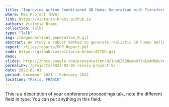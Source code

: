 ```yaml
---
title: "Improving Action Conditioned 3D Human Generation with Transformers: an application to gymnastics moves"
where: MSc Project (MVA)
link: https://victoria-brami.github.io
authors: Victoria Brami.
collection: talks
type: "Talk"
img: /images/action1_generation_0.gif
abstract: We study a robust method to generate realistic 3D human motions which relies on the training of a Variational Auto Encoder. We intent to improve the proposed model through the use of PARE, another pose inference model. We show that exploiting PARE renders better synthetic motions on NTU RGB dataset. We then test the model on more challenging motions like gymnastic floor and beam exercises on a handmade dataset built from FineGym.
report: /files/reports/FPP_Report.pdf
code: https://github.com/victoria-brami/ACTOR.git
demo:
slides: https://docs.google.com/presentation/d/1uwKZXBRwmbXY7aEx4Mk6vVQowdGE6rGSCyQEh6XBmMQ/edit?usp=sharing
permalink: /projects/2022-02-01-recvis-project-5/
date: 2022-02-01
period: December 2021 - February 2022
location: "Paris, FRANCE"
---
```


This is a description of your conference proceedings talk, note the different field in type. You can put anything in this field.
